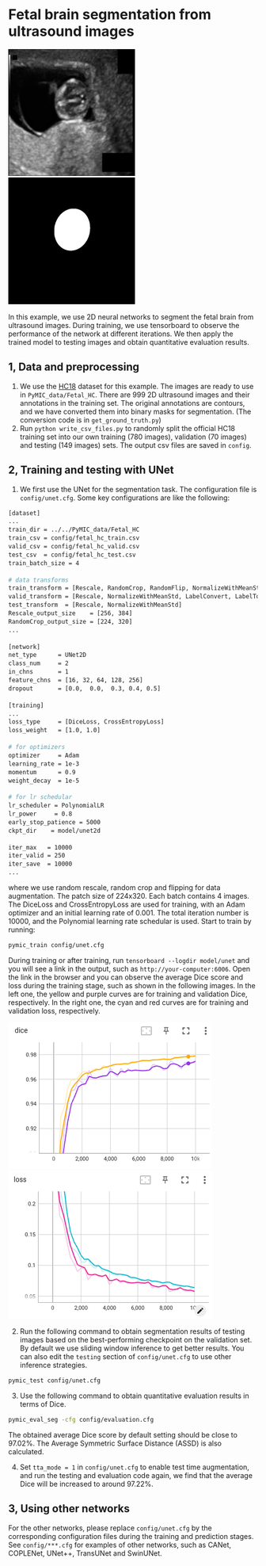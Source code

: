# Fetal brain segmentation from ultrasound images

<img src="./picture/001_HC.png" width="256" height="256"/> <img src="./picture/001_HC_seg.png" width="256" height="256"/>

In this example, we use 2D neural networks to segment the fetal brain from ultrasound images. During training, we use tensorboard to observe the performance of the network at different iterations. We then apply the trained model to testing images and obtain quantitative evaluation results.


## 1, Data and preprocessing
1. We use the [HC18][hc18_link] dataset for this example. The images are ready to use in `PyMIC_data/Fetal_HC`. There are 999 2D ultrasound images and their annotations in the training set.  The original annotations are contours, and we have converted them into binary masks for segmentation. (The conversion code is in `get_ground_truth.py`)
2. Run `python write_csv_files.py` to randomly split the official HC18 training set into our own training (780 images), validation (70 images) and testing (149 images) sets. The output csv files are saved in `config`.

[hc18_link]:https://hc18.grand-challenge.org/

## 2, Training and testing with UNet
1. We first use the UNet for the segmentation task. The configuration file is `config/unet.cfg`. Some key configurations are like the following:

```bash
[dataset]
...
train_dir = ../../PyMIC_data/Fetal_HC
train_csv = config/fetal_hc_train.csv
valid_csv = config/fetal_hc_valid.csv
test_csv  = config/fetal_hc_test.csv
train_batch_size = 4

# data transforms
train_transform = [Rescale, RandomCrop, RandomFlip, NormalizeWithMeanStd, LabelConvert, LabelToProbability]
valid_transform = [Rescale, NormalizeWithMeanStd, LabelConvert, LabelToProbability]
test_transform  = [Rescale, NormalizeWithMeanStd]
Rescale_output_size    = [256, 384]
RandomCrop_output_size = [224, 320]
...

[network]
net_type      = UNet2D
class_num     = 2
in_chns       = 1
feature_chns  = [16, 32, 64, 128, 256]
dropout       = [0.0,  0.0,  0.3, 0.4, 0.5]

[training]
...
loss_type     = [DiceLoss, CrossEntropyLoss]
loss_weight   = [1.0, 1.0]

# for optimizers
optimizer     = Adam
learning_rate = 1e-3
momentum      = 0.9
weight_decay  = 1e-5

# for lr schedular  
lr_scheduler = PolynomialLR
lr_power     = 0.8
early_stop_patience = 5000
ckpt_dir    = model/unet2d

iter_max   = 10000
iter_valid = 250
iter_save  = 10000
...
```

where we use random rescale, random crop and flipping for data augmentation. The patch size of 224x320. Each batch contains 4 images. The DiceLoss and CrossEntropyLoss are used for training, with an Adam optimizer and an initial learning rate of 0.001. The total iteration number is 10000, and the Polynomial learning rate schedular is used.  Start to train by running:
 
```bash
pymic_train config/unet.cfg
```

During training or after training, run `tensorboard --logdir model/unet` and you will see a link in the output, such as `http://your-computer:6006`. Open the link in the browser and you can observe the average Dice score and loss during the training stage, such as shown in the following images.  In the left one, the yellow and purple curves are for training and validation Dice,  respectively.  In the right one, the cyan and red curves are for training and validation loss,  respectively. 

![avg_dice](./picture/train_avg_dice.png)
![avg_loss](./picture/train_avg_loss.png)

2. Run the following command to obtain segmentation results of testing images based on the best-performing checkpoint on the validation set. By default we use sliding window inference to get better results. You can also edit the `testing` section of `config/unet.cfg` to use other inference strategies.

```bash
pymic_test config/unet.cfg
```

3. Use the following command to obtain quantitative evaluation results in terms of Dice. 

```bash
pymic_eval_seg -cfg config/evaluation.cfg
```

The obtained average Dice score by default setting should be close to 97.02%. The Average Symmetric Surface Distance (ASSD) is also calculated. 

4. Set `tta_mode = 1` in `config/unet.cfg` to enable test time augmentation, and run the testing and evaluation code again, we find that the average Dice will be increased to around 97.22%.


## 3, Using other networks

For the other networks, please replace `config/unet.cfg` by the corresponding configuration files during the training and prediction stages. See `config/***.cfg` for examples of other networks, such as CANet, COPLENet, UNet++, TransUNet and SwinUNet.

